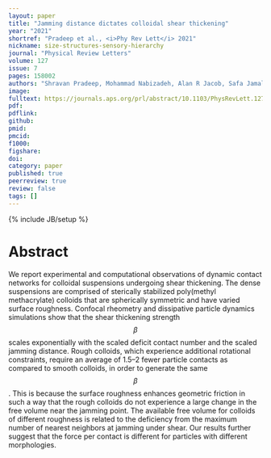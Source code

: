 ```yaml
---
layout: paper
title: "Jamming distance dictates colloidal shear thickening"
year: "2021"
shortref: "Pradeep et al., <i>Phy Rev Lett</i> 2021"
nickname: size-structures-sensory-hierarchy
journal: "Physical Review Letters"
volume: 127
issue: 7
pages: 158002
authors: "Shravan Pradeep, Mohammad Nabizadeh, Alan R Jacob, Safa Jamali, Lilian C Hsiao"
image: 
fulltext: https://journals.aps.org/prl/abstract/10.1103/PhysRevLett.127.158002
pdf: 
pdflink: 
github: 
pmid: 
pmcid: 
f1000: 
figshare: 
doi: 
category: paper
published: true
peerreview: true
review: false
tags: []
---
```

{% include JB/setup %}

# Abstract 

We report experimental and computational observations of dynamic contact networks for colloidal
suspensions undergoing shear thickening. The dense suspensions are comprised of sterically stabilized poly(methyl methacrylate) colloids that are spherically symmetric and have varied surface roughness. Confocal rheometry and dissipative particle dynamics simulations show that the shear thickening strength $$\beta$$ scales exponentially with the scaled deficit contact number and the scaled jamming distance. Rough colloids, which experience additional rotational constraints, require an average of 1.5–2 fewer particle contacts as compared to smooth colloids, in order to generate the same $$\beta$$. This is because the surface roughness enhances geometric friction in such a way that the rough colloids do not experience a large change in the free volume near the jamming point. The available free volume for colloids of different roughness is related to the deficiency from the maximum number of nearest neighbors at jamming under shear. Our results further suggest that the force per contact is different for particles with different morphologies.